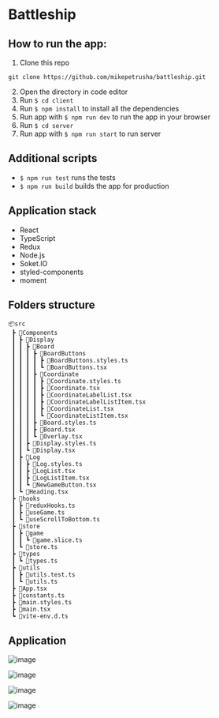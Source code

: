 # Battleship

## How to run the app:

1. Clone this repo

```
git clone https://github.com/mikepetrusha/battleship.git
```

2. Open the directory in code editor
3. Run `$ cd client`
4. Run `$ npm install` to install all the dependencies
5. Run app with `$ npm run dev` to run the app in your browser
6. Run `$ cd server`
7. Run app with `$ npm run start` to run server

## Additional scripts
- `$ npm run test` runs the tests
- `$ npm run build` builds the app for production

## Application stack
- React
- TypeScript
- Redux
- Node.js
- Soket.IO
- styled-components
- moment

## Folders structure
```
📦src
 ┣ 📂Components
 ┃ ┣ 📂Display
 ┃ ┃ ┣ 📂Board
 ┃ ┃ ┃ ┣ 📂BoardButtons
 ┃ ┃ ┃ ┃ ┣ 📜BoardButtons.styles.ts
 ┃ ┃ ┃ ┃ ┗ 📜BoardButtons.tsx
 ┃ ┃ ┃ ┣ 📂Coordinate
 ┃ ┃ ┃ ┃ ┣ 📜Coordinate.styles.ts
 ┃ ┃ ┃ ┃ ┣ 📜Coordinate.tsx
 ┃ ┃ ┃ ┃ ┣ 📜CoordinateLabelList.tsx
 ┃ ┃ ┃ ┃ ┣ 📜CoordinateLabelListItem.tsx
 ┃ ┃ ┃ ┃ ┣ 📜CoordinateList.tsx
 ┃ ┃ ┃ ┃ ┗ 📜CoordinateListItem.tsx
 ┃ ┃ ┃ ┣ 📜Board.styles.ts
 ┃ ┃ ┃ ┣ 📜Board.tsx
 ┃ ┃ ┃ ┗ 📜Overlay.tsx
 ┃ ┃ ┣ 📜Display.styles.ts
 ┃ ┃ ┗ 📜Display.tsx
 ┃ ┣ 📂Log
 ┃ ┃ ┣ 📜Log.styles.ts
 ┃ ┃ ┣ 📜LogList.tsx
 ┃ ┃ ┣ 📜LogListItem.tsx
 ┃ ┃ ┗ 📜NewGameButton.tsx
 ┃ ┗ 📜Heading.tsx
 ┣ 📂hooks
 ┃ ┣ 📜reduxHooks.ts
 ┃ ┣ 📜useGame.ts
 ┃ ┗ 📜useScrollToBottom.ts
 ┣ 📂store
 ┃ ┣ 📂game
 ┃ ┃ ┗ 📜game.slice.ts
 ┃ ┗ 📜store.ts
 ┣ 📂types
 ┃ ┗ 📜types.ts
 ┣ 📂utils
 ┃ ┣ 📜utils.test.ts
 ┃ ┗ 📜utils.ts
 ┣ 📜App.tsx
 ┣ 📜constants.ts
 ┣ 📜main.styles.ts
 ┣ 📜main.tsx
 ┗ 📜vite-env.d.ts
```

## Application

![image](https://github.com/mikepetrusha/battleship/assets/87857659/5a232a43-d5a6-4a3e-9805-7bcd9601afaa)

![image](https://github.com/mikepetrusha/battleship/assets/87857659/b63b23f2-62ba-42fb-b97e-1025548210d5)

![image](https://github.com/mikepetrusha/battleship/assets/87857659/dd6f8099-dc73-4539-8a38-47776023fb7b)

![image](https://github.com/mikepetrusha/battleship/assets/87857659/b16bd0d3-a4b6-4aae-8461-5fe77e2ef27b)


